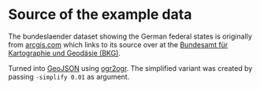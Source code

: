 # Source of the example data

The bundeslaender dataset showing the German federal states is originally from [arcgis.com](http://www.arcgis.com/home/item.html?id=ae25571c60d94ce5b7fcbf74e27c00e0) which links to its source over at the [Bundesamt für Kartographie und Geodäsie (BKG)](http://www.geodatenzentrum.de/geodaten/gdz_rahmen.gdz_div?gdz_spr=deu&gdz_akt_zeile=5&gdz_anz_zeile=4&gdz_user_id=0).

Turned into [GeoJSON](http://geojson.org/) using [ogr2ogr](http://www.gdal.org/ogr2ogr.html). The simplified variant was created by passing  `-simplify 0.01` as argument.
